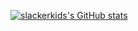 [![slackerkids's GitHub stats](https://github-readme-stats.vercel.app/api?username=slackerkids)](https://github.com/anuraghazra/github-readme-stats)
